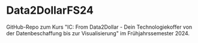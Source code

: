 # Data2DollarFS24

GitHub-Repo zum Kurs "IC: From Data2Dollar - Dein Technologiekoffer von der Datenbeschaffung bis zur Visualisierung" im Frühjahrssemester 2024. 
